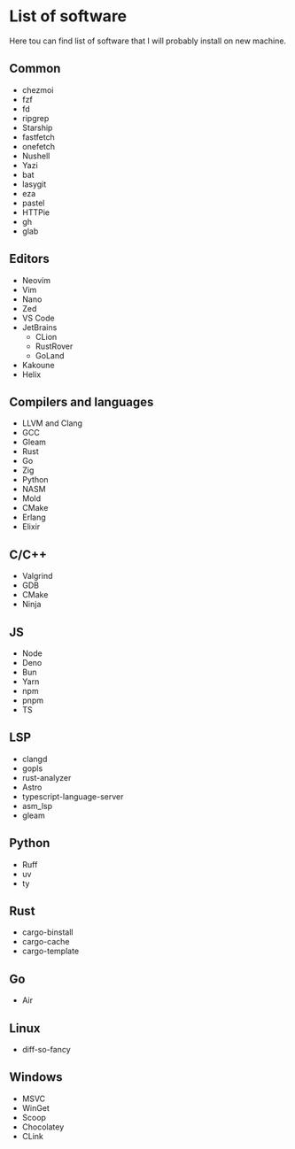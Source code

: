 # List of software
Here tou can find list of software that I will probably install on new machine.

## Common

- chezmoi
- fzf
- fd
- ripgrep
- Starship
- fastfetch
- onefetch
- Nushell
- Yazi
- bat
- lasygit
- eza
- pastel
- HTTPie
- gh
- glab

## Editors

- Neovim
- Vim
- Nano
- Zed
- VS Code
- JetBrains
    - CLion
    - RustRover
    - GoLand
- Kakoune
- Helix

## Compilers and languages

- LLVM and Clang
- GCC
- Gleam
- Rust
- Go
- Zig
- Python
- NASM
- Mold
- CMake
- Erlang
- Elixir

## C/C++

- Valgrind
- GDB
- CMake
- Ninja

## JS

- Node
- Deno
- Bun
- Yarn
- npm
- pnpm
- TS

## LSP

- clangd
- gopls
- rust-analyzer
- Astro
- typescript-language-server
- asm_lsp
- gleam

## Python

- Ruff
- uv
- ty

## Rust

- cargo-binstall
- cargo-cache
- cargo-template

## Go

- Air

## Linux

- diff-so-fancy

## Windows

- MSVC
- WinGet
- Scoop
- Chocolatey
- CLink

